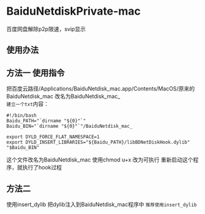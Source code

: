 # BaiduNetdiskPrivate-mac
百度网盘解除p2p限速，svip显示
## 使用办法
## 方法一 使用指令
把百度云路径/Applications/BaiduNetdisk_mac.app/Contents/MacOS/原来的BaiduNetdisk_mac 改名为BaiduNetdisk_mac_  
`建立一个txt`内容：
```
#!/bin/bash
Baidu_PATH="`dirname "${0}"`"
Baidu_BIN="`dirname "${0}"`"/BaiduNetdisk_mac_
 
export DYLD_FORCE_FLAT_NAMESPACE=1
export DYLD_INSERT_LIBRARIES="${Baidu_PATH}/libBDNetDiskHook.dylib"
"$Baidu_BIN"
```
这个文件改名为BaiduNetdisk_mac 使用chmod u+x 改为可执行
重新启动这个程序，就执行了hook过程
## 方法二
使用insert_dylib 把dylib注入到BaiduNetdisk_mac程序中
`推荐使用insert_dylib`

